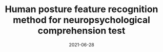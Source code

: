 ---
title: "Human posture feature recognition method for neuropsychological comprehension test"
collection: publications
permalink: /publication/2021-human-posture
date: 2021-06-28
venue: 'Journal of Chongqing University'
paperurl: '/files/pdf/research/Human_Posture_Feature _Recognition_Method_for_Neuropsychological_Comprehension_Test.pdf'
link: 'https://kns.cnki.net/kcms/detail/50.1044.N.20210701.1357.002.html'
# code: 'https://journals.sagepub.com/doi/suppl/10.1177/07388942211015242'
# github: 'https://github.com/jayrobwilliams/conflict-preemption'
citation: 'Fang Xinxin, Wang Bingkai, Kong Hang, Ge Xueren, Yang Zhifang, Yu Juan, Lu Yang, Chen Chenxi, Li Wenyuan. Human body posture feature recognition method for neuropsychological scale comprehension testing. Journal of Chongqing University'
---